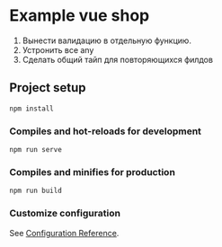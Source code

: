# Example vue shop 
1. Вынести валидацию в отдельную функцию.
2. Устронить все any
3. Сделать общий тайп для повторяющихся филдов

## Project setup
```
npm install
```

### Compiles and hot-reloads for development
```
npm run serve
```

### Compiles and minifies for production
```
npm run build
```

### Customize configuration
See [Configuration Reference](https://cli.vuejs.org/config/).
